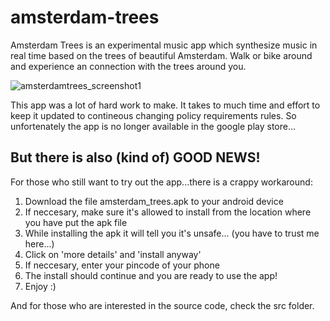 # amsterdam-trees
Amsterdam Trees is an experimental music app which synthesize music in real time based on the trees of beautiful Amsterdam. Walk or bike around and experience an connection with the trees around you.
   
![amsterdamtrees_screenshot1](https://github.com/user-attachments/assets/88c61576-8042-40a7-8093-4ee37ad2b9f9)


This app was a lot of hard work to make. It takes to much time and effort to keep it updated to contineous changing policy requirements rules. So unfortenately the app is no longer available in the google play store...

But there is also (kind of) GOOD NEWS!
-------------------------------------
For those who still want to try out the app...there is a crappy workaround:

1. Download the file amsterdam_trees.apk to your android device
2. If neccesary, make sure it's allowed to install from the location where you have put the apk file
3. While installing the apk it will tell you it's unsafe... (you have to trust me here...)
4. Click on 'more details' and 'install anyway'
5. If neccesary, enter your pincode of your phone
6. The install should continue and you are ready to use the app!
7. Enjoy :)

And for those who are interested in the source code, check the src folder.
